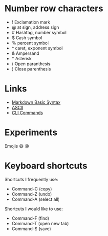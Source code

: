 # Number row characters 
- !  Exclamation mark
- @  at sign, address sign
- \# Hashtag, number symbol
- $ Cash symbol
- % percent symbol
- ^ caret, exponent symbol
- & Ampersand
- \* Asterisk 
- ( Open paranthesis
- ) Close parenthesis

# Links
- [Markdown Basic Syntax](https://www.markdownguide.org/basic-syntax/)
- [ASCII](https://www.ascii-code.com/)
- [CLI Commands](./cli.md)

# Experiments
  Emojis  :smile:  :stuck_out_tongue: 

# Keyboard shortcuts
  Shortcuts I frequently use:
  - Command-C (copy)
  - Command-Z (undo)
  - Command-A (select all)

  Shortcuts I would like to use:
  - Command-F (find)
  - Command-T (open new tab)
  - Command-S (save)




